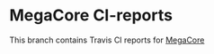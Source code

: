 # MegaCore CI-reports
This branch contains Travis CI reports for [MegaCore](https://github.com/MCUdude/MegaCore)
